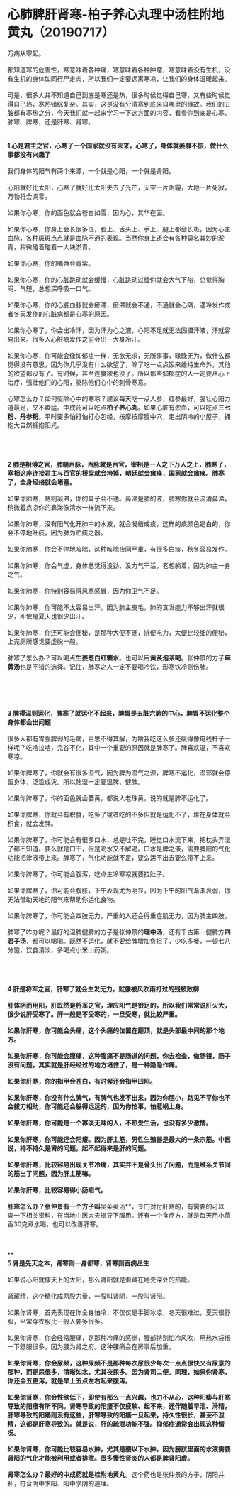 # 心肺脾肝肾寒-柏子养心丸理中汤桂附地黄丸（20190717）

万病从寒起。<br /> <br />都知道寒的危害性，寒意味着各种痛，寒意味着各种肿瘤，寒意味着没有生机，没有生机的身体如同行尸走肉，所以我们一定要远离寒凉，让我们的身体温暖起来。<br /> <br />可是，很多人并不知道自己到底是寒还是热，很多时候觉得自己寒，又有些时候觉得自己热，寒热错综复杂。其实，这是没有分清寒到底来自哪里的缘故。我们的五脏都有寒热之分，今天我们就一起来学习一下这方面的内容，看看你到底是心寒、肺寒、脾寒，还是肝寒、肾寒。<br /> <br /> <br />**1 心是君主之官，心寒了一个国家就没有未来，心寒了，身体就萎靡不振，做什么事都没有兴趣了**<br /> <br />我们身体的阳气有两个来源，一个就是心阳，一个就是肾阳。<br /> <br />心阳就好比太阳，心寒了就好比太阳失去了光芒，天空一片阴霾，大地一片死寂，万物将会凋零。<br /> <br />如果你心寒，你的面色就会苍白如雪，因为心，其华在面。<br /> <br />如果你心寒，你身上会长很多斑，脸上、舌头上、手上、腿上都会长斑，因为心主血脉，各种斑斑点点就是血脉不通的表现。当然你身上还会有各种莫名其妙的淤青，稍微磕着碰着一大块淤青。<br /> <br />如果你心寒，你的嘴唇会青紫。<br /> <br />如果你心寒，你的心脏跳动就会缓慢，心脏跳动过缓你就会大气下陷，总觉得胸闷、气短，总想深呼吸一口气。<br /> <br />如果你心寒，你的心脏血脉就会瘀滞，瘀滞就会不通，不通就会心痛，遇冷发作或者冬天发作的心脏病都是心寒的原因。<br /> <br />如果你心寒了，你会出冷汗，因为汗为心之液，心阳不足就无法固摄汗液，汗就容易出来。很多人心脏病发作之前会出一大身冷汗。<br /> <br />如果你心寒，你可能会像抑郁症一样，无欲无求，无所事事，碌碌无为，做什么都觉得没有意思，因为你几乎没有什么欲望了，除了吃一点点饭来维持生命外，其他的欲望都没有了。有时候，甚至连食欲也没了。所以那些抑郁症的人一定要从心上治疗，强壮他们的心阳，驱除他们心中的刺骨寒意。<br /> <br />心寒怎么办？如何驱除心中的寒凉？建议每天吃一点人参，红参最好，强壮心阳力道最足，又不峻猛。中成药可以吃点**柏子养心丸**。如果心脏有淤血，可以吃点**三七粉、丹参粉**。平时要多怕打怕打心包经，按摩按摩膻中穴，走出阴冷的小屋子，拥抱大自然拥抱阳光。<br /> <br /> <br />**<br />**<br />**2 肺是相傅之官，肺朝百脉，百脉就是百官，宰相是一人之下万人之上，肺寒了，宰相这座连接君主与百官的桥梁就会垮掉，朝廷就会瘫痪，国家就会瘫痪。肺寒了，全身经络就会堵塞。**<br /> <br />如果你肺寒，寒则凝滞，你的鼻子会不通。鼻涕是肺的液，肺寒你就会流清鼻涕，稍微着点凉你的鼻涕像清水一样流下来。<br /> <br />如果你肺寒，没有阳气化开肺中的水液，就会凝结成痰，这样的痰颜色是白的，你会不停地吐痰，因为肺为贮痰之器。<br /> <br />如果你肺寒，你会不停地咳喘，这种咳喘夜间严重，有很多白痰，秋冬容易发作。<br /> <br />如果你肺寒，你会气虚，身体总觉得没劲，没力气干活，老想躺着，因为肺主一身之气。<br /> <br />如果你肺寒，你特别容易得风寒感冒，因为你卫气不足。<br /> <br />如果你肺寒，你可能不太容易出汗，因为肺主皮毛，肺的宣发能力不够出汗就很少，即使是夏天也很少出汗。<br /> <br />如果你肺寒，你还可能会便秘，是那种大便不硬，排便吃力，大便比较细的便秘，上完厕所感觉要虚脱一般。<br /> <br />肺寒了怎么办？可以喝点**生姜葱白红糖水**。也可以用**黄芪泡茶喝**。张仲景的方子**麻黄汤**也是不错的选择。记住，肺寒之人一定不要喝冷饮，形寒饮冷则伤肺。<br /> <br /> <br />
<br />**<br />**<br />**3 脾得温则运化，脾寒了就运化不起来，脾胃是五脏六腑的中心，脾胃不运化整个身体都会出问题**<br /> <br />很多人都有胃强脾弱的毛病，百思不得其解，为啥我吃这么多还瘦得像电线杆子一样呢？吃啥拉啥，完谷不化，其中一个重要的原因就是脾寒了。脾喜欢温，不喜欢寒凉。<br /> <br />如果你脾寒了，你就会有很多湿气，因为脾为湿气之源，脾寒不运化，湿邪就会停留身体，泛滥成灾。所以祛湿一定要温脾、健脾。<br /> <br />如果你脾寒了，你的面色就会萎黄，都说人老珠黄，说的就是脾不运化了。<br /> <br />如果你脾寒，你就会有积食，吃多了或者吃的不多但就是运化不了，堆在身体就会积食，就会发胖。<br /> <br />如果你脾寒了，你可能会有很多口水，总是吐不完，睡觉口水流下来，把枕头弄湿了都不知道。要么就是口干，但是喝水又不解渴。口水是脾之液，需要脾阳的气化功能把津液带上来。脾寒了，气化功能就不足，要么运不出去要么带不上来。<br /> <br />如果你脾寒了，你可能会腹泻，吃点生冷寒凉就要拉肚子。<br /> <br />如果你脾寒了，你可能会腹胀，下午表现尤为明显，因为下午的阳气渐渐衰弱，你无法借助天地的阳气来帮助你运化食物。<br /> <br />如果你脾寒了，你可能会四肢无力，严重的人还会得重症肌无力，因为脾主四肢。<br /> <br />脾寒了咋办呢？最好的温脾健脾的方子是张仲景的**理中汤**，还有千古第一健脾方**四君子汤**，都可以喝喝。既然不运化，就不要给脾增加负担了，少吃多餐，一顿七八分饱，饮食清淡，多喝点小米山药粥。<br /> <br /> <br />
<br />**<br />**4 肝是将军之官，肝寒了就会生发无力，就像被风吹雨打过的残枝败柳**<br /> <br />肝体阴而用阳，肝既然是将军之官，理应阳气是很足的，所以我们常常说肝火大，很少说肝受寒了。肝一般是不受寒的，一旦受寒，就比较严重。<br /> <br />如果你肝寒，你可能会头痛，这个头痛的位置在巅顶，就是头部最中间的那个地方。<br /> <br />如果你肝寒，你可能会腹痛，这种腹痛不是肠道的问题，你去检查，做肠镜，肠子没有问题，其实就是肝经经过的地方堵住了，是一种隐隐作痛。<br /> <br />如果你肝寒，你的指甲会苍白，有时候还会指甲凹陷。<br /> <br />如果你肝寒，你没有什么脾气，有脾气也发不出来，因为你胆小，路见不平你也不会拔刀相助，你可能还会躲得远远的，因为你怕事，怕惹祸上身。<br /> <br />如果你肝寒，你可能是一个寡淡无味的人，不热爱生活，也没有多少激情。<br /> <br />如果你肝寒，你可能还会阳痿。因为肝主筋，男性生殖器是最大的一条宗筋。中医说，持不持久是肾的问题，起不起得来是肝的问题。<br /> <br />**如果你肝寒，比较容易出现关节冷痛，其实并不是骨头出了问题，而是维系关节间的筋出了问题，因为肝主筋嘛。**<br /> <br />**如果你肝寒，比较容易得小肠疝气。**<br /> <br />肝寒怎么办？张仲景有一个方子叫**吴茱萸汤**，专门对付肝寒的，有需要的可以查一下相关资料，在当地中医大夫指导下服用。还有一个食疗方，就是每天用小茴香30克煮水喝，也可以改善肝寒。<br /> <br /> <br />
<br />**<br />**5 肾是先天之本，肾寒则一身都寒，肾寒则百病丛生**<br /> <br />如果说心阳就像天上的太阳，那么肾阳就是潜藏在地壳深处的热能。<br /> <br />肾藏精，这个精化成两股力量，一股叫肾阴，一股叫肾阳。<br /> <br />如果你肾寒，首先表现在你全身怕冷，不仅仅是手脚冰凉，冬天很难过，夏天很舒服，平常穿衣服比一般人要多很多。<br /> <br />如果你肾寒，你会经常腰痛，是那种冷痛的感觉，腰部特别怕冷风吹，用热水袋捂一下舒服很多，因为腰为肾之府。这种腰痛会在房事后加重。<br /> <br />**如果你肾寒，你会尿频，这种尿频不是那种每次尿很少每次一点点很快又有尿意的那种，而是尿很多，清晰如水，尤其夜尿多。**因为肾司二便。同理，如果你肾寒，你还会五更泻，就是早上五点左右起来腹泻。<br /> <br />如果你肾寒，你会性欲低下，即使有那么一点兴趣，也力不从心，这种阳痿与肝寒导致的阳痿有所不同。肾寒导致的阳痿不仅疲软、起不来，还伴随着早泄、滑精，肝寒导致的阳痿则没有这些，肝寒导致的阳痿一旦起来，持久性很长，甚至不泄精，这都是肝寒导致的。就是说，肝的疏泄功能不强。抑郁症通常会出现这种情况。<br /> <br />如果你肾寒，你可能比较容易水肿，尤其是腰以下水肿，因为膀胱里面的水液需要肾阳的气化才能被利用或者排泄。**很多慢性肾炎的人都是脾肾阳虚。**<br /> <br />肾寒怎么办？最好的中成药就是**桂附地黄丸**。这个药也是张仲景的方子，阴阳并补，符合阴中求阳、阳中求阴的道理。
